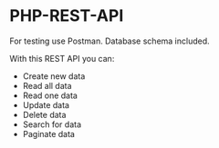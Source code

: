 # PHP-REST-API

<p>For testing use Postman. Database schema
included.</p>
<p>With this REST API you can: </p>
<ul>
  <li>Create new data</li>
  <li>Read all data</li>
  <li>Read one data</li>
  <li>Update data</li>
  <li>Delete data</li>
  <li>Search for data</li>
  <li>Paginate data</li>
</ul>
